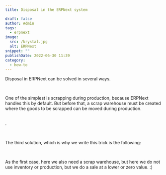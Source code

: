 ```yaml
---
title: Disposal in the ERPNext system

draft: false
author: Admin
tags:
  - erpnext
image:
  src: /krystal.jpg
  alt: ERPNext
snippet: ""
publishDate: 2022-06-30 11:39
category:
  - how-to
---
```


<div class="ql-editor read-mode"><p>Disposal in ERPNext can be solved in several ways. </p><p><br></p><p>One of the simplest is scrapping during production, because ERPNext handles this by default. But before that, a scrap warehouse must be created where the goods to be scrapped can be moved during production. </p><p><br> . </p><p><br></p><p>The third solution, which is why we write this trick is the following:</p><p><br></p><p>As the first case, here we also need a scrap warehouse, but here we do not use inventory or production, but we do a sale at a lower or zero value. :)</p></div>
